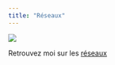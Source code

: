 ```yaml
---
title: "Réseaux"
---
```


![](https://vrac.linkea.org/canard.jpg)

Retrouvez moi sur les [réseaux](/networks/)
